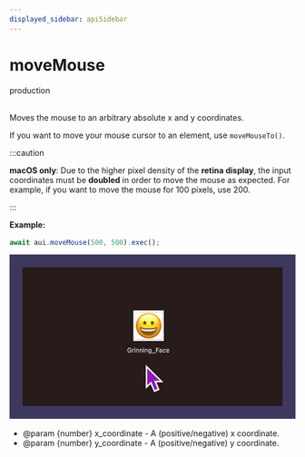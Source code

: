 ```yaml
---
displayed_sidebar: apiSidebar
---
```

# moveMouse
<span class="theme-doc-version-badge badge badge--success">production</span><br/><br/>

Moves the mouse to an arbitrary absolute x and y coordinates.

If you want to move your mouse cursor to an element, use `moveMouseTo()`.

:::caution

**macOS only**: Due to the higher pixel density of the **retina display**, the input coordinates must be **doubled** in order to move the mouse as expected. For example, if you want to move the mouse for 100 pixels, use 200.

:::

**Example:**
```typescript
await aui.moveMouse(500, 500).exec();
```
![](/img/gif/moveMouse.gif)


   * @param {number} x_coordinate - A (positive/negative) x coordinate.
   * @param {number} y_coordinate - A (positive/negative) y coordinate.
